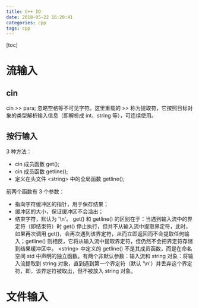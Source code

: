 ```yaml
---
title: C++ IO
date: 2018-05-22 16:20:41
categories: cpp
tags: cpp
---
```

[toc]
# 流输入
## cin
cin >> para;
忽略空格等不可见字符。这里重载的 >> 称为提取符，它按照目标对象的类型解析输入信息（即解析成 int、string 等），可连续使用。

## 按行输入
3 种方法：
* cin 成员函数 get();
* cin 成员函数 getline();
* 定义在头文件 <string\> 中的全局函数 getline();

前两个函数有 3 个参数：
* 指向字符缓冲区的指针，用于保存结果；
* 缓冲区的大小，保证缓冲区不会溢出；
* 结束字符，默认为 '\n'。
get() 和 getline() 的区别在于：当遇到输入流中的界定符（即结束符）时 get() 停止执行，但并不从输入流中提取界定符，此时，如果再次调用 get()，会再次遇到该界定符，从而立即返回而不会提取任何输入；getline() 则相反，它将从输入流中提取界定符，但仍然不会把界定符存储到结果缓冲区中。
<string\> 中定义的 getline() 不是其成员函数，而是在命名空间 std 中声明的独立函数。有两个非默认参数：输入流和 string 对象：将输入流提取到 string 对象，直到遇到第一个界定符（默认 '\n'）并丢弃这个界定符，即，该界定符被取出，但不被放入 string 对象。

# 文件输入
